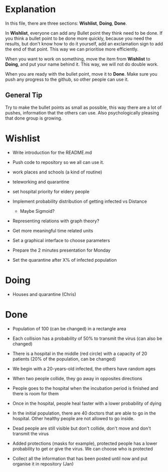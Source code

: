 # Explanation
In this file, there are three sections:
**Wishlist**,
**Doing**,
**Done**.

In **Wishlist**, everyone can add any Bullet point they think need to be done.
If you think a bullet point to be done more quickly, because you need the results, 
but don't know how to do it yourself, add an exclamation sign to add the end of that point.
This way we can prioritise more efficiently.

When you want to work on something, move the item from **Wishlist** to **Doing**, and put your name behind it.
This way, we will not do double work.

When you are ready with the bullet point, move it to **Done**.
Make sure you push any progress to the github, so other people can use it.

## General Tip
Try to make the bullet points as small as possible, this way there are a lot of pushes, information that the others can use.
Also psychologically pleasing that done group is growing.


# Wishlist
* Write introduction for the README.md
* Push code to repository so we all can use it.
* work places and schools (a kind of routine)
* teleworking and quarantine
* set hospital priority for eldery people
* Implement probability distribution of getting infected vs Distance
	- Maybe Sigmoid?
* Representing relations with graph theory?
* Get more meaningful time related units

* Set a graphical interface to choose parameters

* Prepare the 2 minutes presentation for Monday
* Set the quarantine after X% of infected population

# Doing
* Houses and quarantine (Chris)

# Done
* Population of 100 (can be changed) in a rectangle area
* Each collision has a probability of 50% to transmit the virus (can also be changed)
* There is a hospital in the middle (red circle) with a capacity of 20 patients (20% of the population, can be changed)
* We begin with a 20-years-old infected, the others have random ages
* When two people collide, they go away in opposites directions
* People goes to the hospital when the incubation period is finished and there is room for them
* Once in the hospital, people heal faster with a lower probability of dying
* In the initial population, there are 40 doctors that are able to go in the hospital. Other healthy people are not allowed to go inside.
* Dead people are still visible but don't collide, don't move and don't transmit the virus
* Added protections (masks for example), protected people has a lower probability to get or give the virus. We can choose who is protected

* Collect all the information that has been posted until now and put organise it in repository (Jan)
